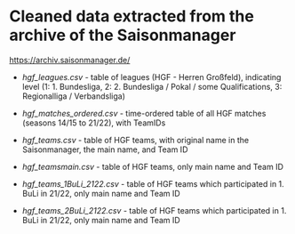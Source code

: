 # Cleaned data extracted from the archive of the Saisonmanager
https://archiv.saisonmanager.de/

- *hgf_leagues.csv* - table of leagues (HGF - Herren Großfeld), indicating level (1: 1. Bundesliga, 2: 2. Bundesliga / Pokal / some Qualifications, 3: Regionalliga / Verbandsliga)

- *hgf_matches_ordered.csv* - time-ordered table of all HGF matches (seasons 14/15 to 21/22), with TeamIDs

- *hgf_teams.csv* - table of HGF teams, with original name in the Saisonmanager, the main name, and Team ID

- *hgf_teamsmain.csv* - table of HGF teams, only main name and Team ID

- *hgf_teams_1BuLi_2122.csv* - table of HGF teams which participated in 1. BuLi in 21/22, only main name and Team ID

- *hgf_teams_2BuLi_2122.csv* - table of HGF teams which participated in 1. BuLi in 21/22, only main name and Team ID
